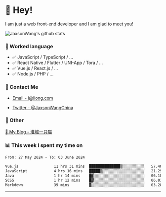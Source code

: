 # 👋 Hey!

I am just a web front-end developer and I am glad to meet you!

![JaxsonWang's github stats](https://github-readme-stats.vercel.app/api?username=JaxsonWang&&show_icons=true&&title_color=1abc9c&&icon_color=1abc9c)


### 📝 Worked language

- ✅ JavaScript / TypeScript / ...
- ✅ React Native / Flutter / UNI-App / Tora / ...
- ✅ Vue.js / React.js / ...
- ✅ Node.js / PHP / ...

### 📮 Contact Me

- [Email - i@iiong.com](mailto:i@iiong.com)

- [Twitter - @JaxsonWangChina](https://twitter.com/JaxsonWangChina)

### 🤪 Other

[📌 My Blog - 淮城一只猫](https://iiong.com)

### 📊 This week I spent my time on

<!--START_SECTION:waka-->

```txt
From: 27 May 2024 - To: 03 June 2024

Vue.js                11 hrs 31 mins  ██████████████▒░░░░░░░░░░   57.40 %
JavaScript            4 hrs 16 mins   █████▒░░░░░░░░░░░░░░░░░░░   21.29 %
Java                  1 hr 14 mins    █▓░░░░░░░░░░░░░░░░░░░░░░░   06.18 %
SCSS                  1 hr 12 mins    █▓░░░░░░░░░░░░░░░░░░░░░░░   06.01 %
Markdown              39 mins         ▓░░░░░░░░░░░░░░░░░░░░░░░░   03.28 %
```

<!--END_SECTION:waka-->

---
